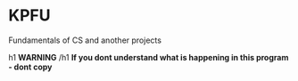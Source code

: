 # KPFU
Fundamentals of CS and another projects

h1 **WARNING** /h1
**If you dont understand what is happening in this program - dont copy**
